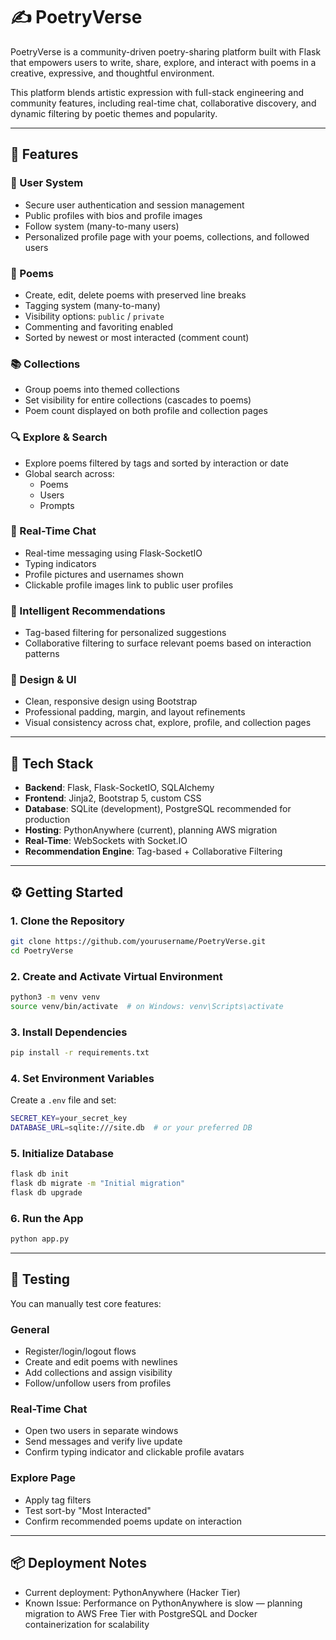 # ✍️ PoetryVerse

PoetryVerse is a community-driven poetry-sharing platform built with Flask that empowers users to write, share, explore, and interact with poems in a creative, expressive, and thoughtful environment.

This platform blends artistic expression with full-stack engineering and community features, including real-time chat, collaborative discovery, and dynamic filtering by poetic themes and popularity.

---

## 🚀 Features

### 👤 User System
- Secure user authentication and session management
- Public profiles with bios and profile images
- Follow system (many-to-many users)
- Personalized profile page with your poems, collections, and followed users

### 📝 Poems
- Create, edit, delete poems with preserved line breaks
- Tagging system (many-to-many)
- Visibility options: `public` / `private`
- Commenting and favoriting enabled
- Sorted by newest or most interacted (comment count)

### 📚 Collections
- Group poems into themed collections
- Set visibility for entire collections (cascades to poems)
- Poem count displayed on both profile and collection pages

### 🔍 Explore & Search
- Explore poems filtered by tags and sorted by interaction or date
- Global search across:
  - Poems
  - Users
  - Prompts

### 💬 Real-Time Chat
- Real-time messaging using Flask-SocketIO
- Typing indicators
- Profile pictures and usernames shown
- Clickable profile images link to public user profiles

### 🤖 Intelligent Recommendations
- Tag-based filtering for personalized suggestions
- Collaborative filtering to surface relevant poems based on interaction patterns

### 🎨 Design & UI
- Clean, responsive design using Bootstrap
- Professional padding, margin, and layout refinements
- Visual consistency across chat, explore, profile, and collection pages

---

## 🧠 Tech Stack

- **Backend**: Flask, Flask-SocketIO, SQLAlchemy
- **Frontend**: Jinja2, Bootstrap 5, custom CSS
- **Database**: SQLite (development), PostgreSQL recommended for production
- **Hosting**: PythonAnywhere (current), planning AWS migration
- **Real-Time**: WebSockets with Socket.IO
- **Recommendation Engine**: Tag-based + Collaborative Filtering

---

## ⚙️ Getting Started

### 1. Clone the Repository

```bash
git clone https://github.com/yourusername/PoetryVerse.git
cd PoetryVerse
```

### 2. Create and Activate Virtual Environment

```bash
python3 -m venv venv
source venv/bin/activate  # on Windows: venv\Scripts\activate
```

### 3. Install Dependencies

```bash
pip install -r requirements.txt
```

### 4. Set Environment Variables

Create a `.env` file and set:

```bash
SECRET_KEY=your_secret_key
DATABASE_URL=sqlite:///site.db  # or your preferred DB
```

### 5. Initialize Database

```bash
flask db init
flask db migrate -m "Initial migration"
flask db upgrade
```

### 6. Run the App

```bash
python app.py
```

---

## 🧪 Testing

You can manually test core features:

### General

- Register/login/logout flows
- Create and edit poems with newlines
- Add collections and assign visibility
- Follow/unfollow users from profiles

### Real-Time Chat

- Open two users in separate windows
- Send messages and verify live update
- Confirm typing indicator and clickable profile avatars

### Explore Page

- Apply tag filters
- Test sort-by "Most Interacted"
- Confirm recommended poems update on interaction

---

## 📦 Deployment Notes

- Current deployment: PythonAnywhere (Hacker Tier)
- Known Issue: Performance on PythonAnywhere is slow — planning migration to AWS Free Tier with PostgreSQL and Docker containerization for scalability


















